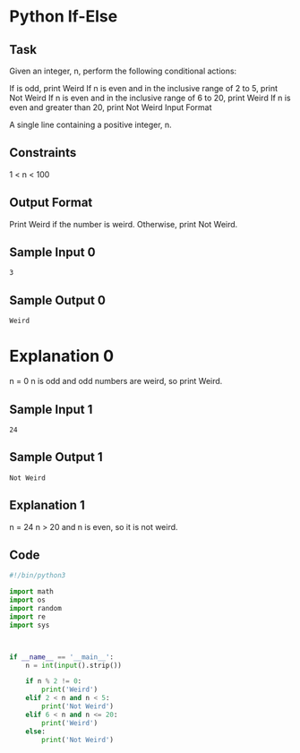 # Python If-Else

## Task
Given an integer, n, perform the following conditional actions:

If  is odd, print Weird
If n is even and in the inclusive range of 2 to 5, print Not Weird
If n is even and in the inclusive range of 6 to 20, print Weird
If n is even and greater than 20, print Not Weird
Input Format

A single line containing a positive integer, n.

## Constraints

1 < n < 100
## Output Format

Print Weird if the number is weird. Otherwise, print Not Weird.

## Sample Input 0

    3
## Sample Output 0

    Weird
# Explanation 0

n = 0
n is odd and odd numbers are weird, so print Weird.

## Sample Input 1

    24
## Sample Output 1

    Not Weird

## Explanation 1

n = 24
n > 20 and n is even, so it is not weird.

## Code
```python
#!/bin/python3

import math
import os
import random
import re
import sys



if __name__ == '__main__':
    n = int(input().strip())

    if n % 2 != 0:
        print('Weird')
    elif 2 < n and n < 5:
        print('Not Weird')
    elif 6 < n and n <= 20:
        print('Weird')
    else:
        print('Not Weird')

```